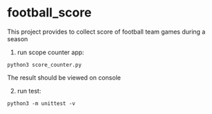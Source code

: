 # football_score
This project provides to collect score of football team games during a season

1. run scope counter app:
```
python3 score_counter.py
```
The result should be viewed on console

2. run test:
```
python3 -m unittest -v
```